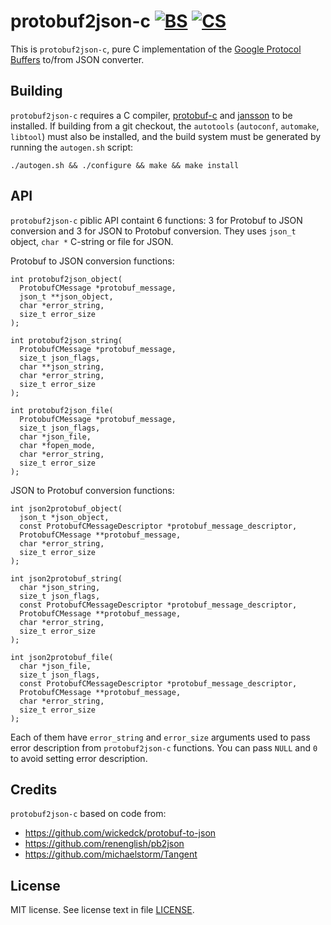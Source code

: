 protobuf2json-c [![BS][BSI]][BSURL] [![CS][CSI]][CSURL]
=======================================================

This is `protobuf2json-c`, pure C implementation of the [Google Protocol Buffers] to/from JSON converter.

[BSI]: https://secure.travis-ci.org/Sannis/protobuf2json-c.png?branch=master
[BSURL]: http://travis-ci.org/Sannis/protobuf2json-c

[CSI]: https://coveralls.io/repos/Sannis/protobuf2json-c/badge.png
[CSURL]: https://coveralls.io/r/Sannis/protobuf2json-c

[Google Protocol Buffers]: https://developers.google.com/protocol-buffers/

Building
--------

`protobuf2json-c` requires a C compiler, [protobuf-c][] and [jansson][] to be installed.
If building from a git checkout, the `autotools` (`autoconf`, `automake`, `libtool`) must also be installed,
and the build system must be generated by running the `autogen.sh` script:

    ./autogen.sh && ./configure && make && make install

[protobuf-c]: https://github.com/protobuf-c/protobuf-c
[jansson]: https://github.com/akheron/jansson

API
---

`protobuf2json-c` piblic API containt 6 functions:
3 for Protobuf to JSON conversion and 3 for JSON to Protobuf conversion.
They uses `json_t` object, `char *` C-string or file for JSON.

Protobuf to JSON conversion functions:

```
int protobuf2json_object(
  ProtobufCMessage *protobuf_message,
  json_t **json_object,
  char *error_string,
  size_t error_size
);
```

```
int protobuf2json_string(
  ProtobufCMessage *protobuf_message,
  size_t json_flags,
  char **json_string,
  char *error_string,
  size_t error_size
);
```

```
int protobuf2json_file(
  ProtobufCMessage *protobuf_message,
  size_t json_flags,
  char *json_file,
  char *fopen_mode,
  char *error_string,
  size_t error_size
);
```

JSON to Protobuf conversion functions:

```
int json2protobuf_object(
  json_t *json_object,
  const ProtobufCMessageDescriptor *protobuf_message_descriptor,
  ProtobufCMessage **protobuf_message,
  char *error_string,
  size_t error_size
);
```

```
int json2protobuf_string(
  char *json_string,
  size_t json_flags,
  const ProtobufCMessageDescriptor *protobuf_message_descriptor,
  ProtobufCMessage **protobuf_message,
  char *error_string,
  size_t error_size
);
```

```
int json2protobuf_file(
  char *json_file,
  size_t json_flags,
  const ProtobufCMessageDescriptor *protobuf_message_descriptor,
  ProtobufCMessage **protobuf_message,
  char *error_string,
  size_t error_size
);
```

Each of them have `error_string` and `error_size` arguments used to pass error description from `protobuf2json-c` functions.
You can pass `NULL` and `0` to avoid setting error description.


Credits
-------

`protobuf2json-c` based on code from:
 - https://github.com/wickedck/protobuf-to-json
 - https://github.com/renenglish/pb2json
 - https://github.com/michaelstorm/Tangent

License
-------

MIT license. See license text in file [LICENSE](https://github.com/Sannis/protobuf2json-c/blob/master/LICENSE).
